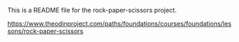 This is a README file for the rock-paper-scissors project.

https://www.theodinproject.com/paths/foundations/courses/foundations/lessons/rock-paper-scissors
